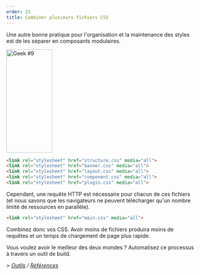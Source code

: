 ```yaml
---
order: 21
title: Combiner plusieurs fichiers CSS
---
```


Une autre bonne pratique pour l'organisation et la maintenance des styles est de les séparer en composants modulaires.

<div class="img-right">
  <img id="geek-9" class="icos-geek" src="http://browserdiet.com/en/assets/img/9.png" alt="Geek #9" width="122" height="275" />
</div>

```html
<link rel="stylesheet" href="structure.css" media="all">
<link rel="stylesheet" href="banner.css" media="all">
<link rel="stylesheet" href="layout.css" media="all">
<link rel="stylesheet" href="component.css" media="all">
<link rel="stylesheet" href="plugin.css" media="all">
```

Cependant, une requête HTTP est nécessaire pour chacun de ces fichiers (et nous savons que les navigateurs ne peuvent télécharger qu'un nombre limité de ressources en parallèle).

```html
<link rel="stylesheet" href="main.css" media="all">
```

Combinez donc vos CSS. Avoir moins de fichiers produira moins de requêtes et un temps de chargement de page plus rapide.

Vous voulez avoir le meilleur des deux mondes ? Automatisez ce processus à travers un outil de build.

*> [Outils](https://github.com/zenorocha/browser-diet/wiki/Tools#combining-multiple-css-files) / [Références](https://github.com/zenorocha/browser-diet/wiki/References#combining-multiple-css-files)*
